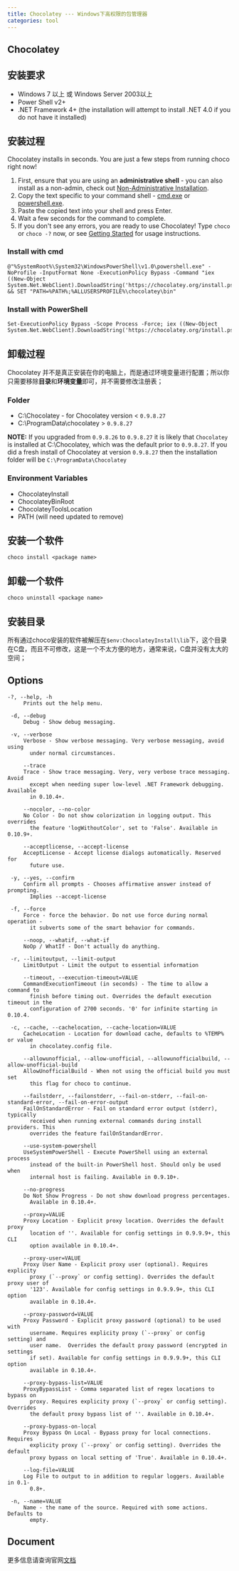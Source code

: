 ```yaml
---
title: Chocolatey --- Windows下高权限的包管理器
categories: tool
---
```



  
## Chocolatey

## 安装要求

* Windows 7 以上 或 Windows Server 2003以上
* Power Shell v2+
* .NET Framework 4+ (the installation will attempt to install .NET 4.0 if you do not have it installed)

## 安装过程

Chocolatey installs in seconds. You are just a few steps from running choco right now!

1. First, ensure that you are using an **administrative shell** - you can also install as a non-admin, check out [Non-Administrative Installation](https://chocolatey.org/docs/installation#non-administrative-install).
2. Copy the text specific to your command shell - [cmd.exe](https://chocolatey.org/docs/installation#install-with-cmdexe) or [powershell.exe](https://chocolatey.org/docs/installation#install-with-powershellexe).
3. Paste the copied text into your shell and press Enter.
4. Wait a few seconds for the command to complete.
5. If you don't see any errors, you are ready to use Chocolatey! Type `choco` or `choco -?` now, or see [Getting Started](https://chocolatey.org/docs/getting-started) for usage instructions.

### Install with cmd

```
@"%SystemRoot%\System32\WindowsPowerShell\v1.0\powershell.exe" -NoProfile -InputFormat None -ExecutionPolicy Bypass -Command "iex ((New-Object System.Net.WebClient).DownloadString('https://chocolatey.org/install.ps1'))" && SET "PATH=%PATH%;%ALLUSERSPROFILE%\chocolatey\bin"
```

### Install with PowerShell

```
Set-ExecutionPolicy Bypass -Scope Process -Force; iex ((New-Object System.Net.WebClient).DownloadString('https://chocolatey.org/install.ps1'))
```

## 卸载过程

Chocolatey 并不是真正安装在你的电脑上，而是通过环境变量进行配置；所以你只需要移除**目录**和**环境变量**即可，并不需要修改注册表；

### Folder

* C:\Chocolatey - for Chocolatey version < `0.9.8.27`
* C:\ProgramData\chocolatey > `0.9.8.27`

**NOTE:** If you upgraded from `0.9.8.26` to `0.9.8.27` it is likely that `Chocolatey` is installed at C:\Chocolatey, which was the default prior to `0.9.8.27`. If you did a fresh install of Chocolatey at version `0.9.8.27` then the installation folder will be `C:\ProgramData\Chocolatey`

### Environment Variables

* ChocolateyInstall
* ChocolateyBinRoot
* ChocolateyToolsLocation
* PATH (will need updated to remove)

## 安装一个软件

```
choco install <package name>
```

## 卸载一个软件

```
choco uninstall <package name>
```

## 安装目录

所有通过choco安装的软件被解压在`$env:ChocolateyInstall\lib`下，这个目录在C盘，而且不可修改，这是一个不太方便的地方，通常来说，C盘并没有太大的空间；

## Options

```
-?, --help, -h
     Prints out the help menu.

 -d, --debug
     Debug - Show debug messaging.

 -v, --verbose
     Verbose - Show verbose messaging. Very verbose messaging, avoid using 
       under normal circumstances.

     --trace
     Trace - Show trace messaging. Very, very verbose trace messaging. Avoid 
       except when needing super low-level .NET Framework debugging. Available 
       in 0.10.4+.

     --nocolor, --no-color
     No Color - Do not show colorization in logging output. This overrides 
       the feature 'logWithoutColor', set to 'False'. Available in 0.10.9+.

     --acceptlicense, --accept-license
     AcceptLicense - Accept license dialogs automatically. Reserved for 
       future use.

 -y, --yes, --confirm
     Confirm all prompts - Chooses affirmative answer instead of prompting. 
       Implies --accept-license

 -f, --force
     Force - force the behavior. Do not use force during normal operation - 
       it subverts some of the smart behavior for commands.

     --noop, --whatif, --what-if
     NoOp / WhatIf - Don't actually do anything.

 -r, --limitoutput, --limit-output
     LimitOutput - Limit the output to essential information

     --timeout, --execution-timeout=VALUE
     CommandExecutionTimeout (in seconds) - The time to allow a command to 
       finish before timing out. Overrides the default execution timeout in the 
       configuration of 2700 seconds. '0' for infinite starting in 0.10.4.

 -c, --cache, --cachelocation, --cache-location=VALUE
     CacheLocation - Location for download cache, defaults to %TEMP% or value 
       in chocolatey.config file.

     --allowunofficial, --allow-unofficial, --allowunofficialbuild, --allow-unofficial-build
     AllowUnofficialBuild - When not using the official build you must set 
       this flag for choco to continue.

     --failstderr, --failonstderr, --fail-on-stderr, --fail-on-standard-error, --fail-on-error-output
     FailOnStandardError - Fail on standard error output (stderr), typically 
       received when running external commands during install providers. This 
       overrides the feature failOnStandardError.

     --use-system-powershell
     UseSystemPowerShell - Execute PowerShell using an external process 
       instead of the built-in PowerShell host. Should only be used when 
       internal host is failing. Available in 0.9.10+.

     --no-progress
     Do Not Show Progress - Do not show download progress percentages. 
       Available in 0.10.4+.

     --proxy=VALUE
     Proxy Location - Explicit proxy location. Overrides the default proxy 
       location of ''. Available for config settings in 0.9.9.9+, this CLI 
       option available in 0.10.4+.

     --proxy-user=VALUE
     Proxy User Name - Explicit proxy user (optional). Requires explicity 
       proxy (`--proxy` or config setting). Overrides the default proxy user of 
       '123'. Available for config settings in 0.9.9.9+, this CLI option 
       available in 0.10.4+.

     --proxy-password=VALUE
     Proxy Password - Explicit proxy password (optional) to be used with 
       username. Requires explicity proxy (`--proxy` or config setting) and 
       user name.  Overrides the default proxy password (encrypted in settings 
       if set). Available for config settings in 0.9.9.9+, this CLI option 
       available in 0.10.4+.

     --proxy-bypass-list=VALUE
     ProxyBypassList - Comma separated list of regex locations to bypass on 
       proxy. Requires explicity proxy (`--proxy` or config setting). Overrides 
       the default proxy bypass list of ''. Available in 0.10.4+.

     --proxy-bypass-on-local
     Proxy Bypass On Local - Bypass proxy for local connections. Requires 
       explicity proxy (`--proxy` or config setting). Overrides the default 
       proxy bypass on local setting of 'True'. Available in 0.10.4+.

     --log-file=VALUE
     Log File to output to in addition to regular loggers. Available in 0.1-
       0.8+.

 -n, --name=VALUE
     Name - the name of the source. Required with some actions. Defaults to 
       empty.
```

## Document

更多信息请查询官网[文档](https://chocolatey.org/docs/)